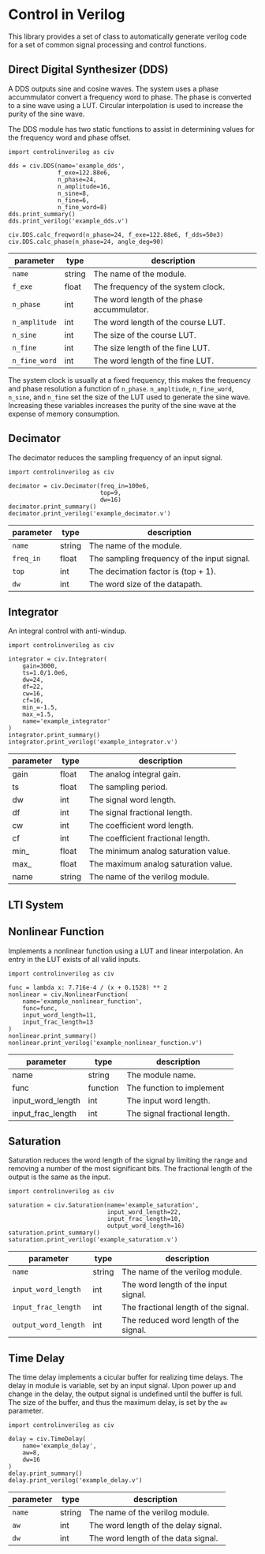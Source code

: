 # Control in Verilog

This library provides a set of class to automatically generate verilog code for
a set of common signal processing and control functions.

## Direct Digital Synthesizer (DDS)

A DDS outputs sine and cosine waves. The system uses a phase accummulator convert
a frequency word to phase. The phase is converted to a sine wave using a LUT. 
Circular interpolation is used to increase the purity of the sine wave.

The DDS module has two static functions to assist in determining values for the
frequency word and phase offset.

```
import controlinverilog as civ

dds = civ.DDS(name='example_dds',
              f_exe=122.88e6,
              n_phase=24,
              n_amplitude=16,
              n_sine=8,
              n_fine=6,
              n_fine_word=8)
dds.print_summary()
dds.print_verilog('example_dds.v')

civ.DDS.calc_freqword(n_phase=24, f_exe=122.88e6, f_dds=50e3)
civ.DDS.calc_phase(n_phase=24, angle_deg=90)
```

| parameter     | type   | description                                      |
| ------------- | ------ | ------------------------------------------------ |
| `name`        | string | The name of the module.                          |
| `f_exe`       | float  | The frequency of the system clock.               |
| `n_phase`     | int    | The word length of the phase accummulator.       |
| `n_amplitude` | int    | The word length of the course LUT.               |
| `n_sine`      | int    | The size of the course LUT.                      |
| `n_fine`      | int    | The size length of the fine LUT.                 |
| `n_fine_word` | int    | The word length of the fine LUT.                 |


The system clock is usually at a fixed frequency, this makes the frequency and 
phase resolution a function of `n_phase`. `n_ampltiude`, `n_fine_word`, 
`n_sine`, and `n_fine` set the size of the LUT used to generate the sine wave.
Increasing these variables increases the purity of the sine wave at the 
expense of memory consumption.

## Decimator

The decimator reduces the sampling frequency of an input signal.

```
import controlinverilog as civ

decimator = civ.Decimator(freq_in=100e6,
                          top=9,
                          dw=16)
decimator.print_summary()
decimator.print_verilog('example_decimator.v')
```

| parameter | type    | description                                      |
| --------- | ------- | ------------------------------------------------ |
| `name`    | string  | The name of the module.                          |
| `freq_in` | float   | The sampling frequency of the input signal.      |
| `top`     | int     | The decimation factor is (top + 1).              |
| `dw`      | int     | The word size of the datapath.                   |


## Integrator

An integral control with anti-windup.

```
import controlinverilog as civ

integrator = civ.Integrator(
    gain=3000,
    ts=1.0/1.0e6,
    dw=24,
    df=22,
    cw=16,
    cf=16,
    min_=-1.5,
    max_=1.5,
    name='example_integrator'
)
integrator.print_summary()
integrator.print_verilog('example_integrator.v')
```

| parameter | type    | description                                      |
| --------- | ------- | ------------------------------------------------ |
| gain      | float   | The analog integral gain.                        |
| ts        | float   | The sampling period.                             |
| dw        | int     | The signal word length.                          |
| df        | int     | The signal fractional length.                    |
| cw        | int     | The coefficient word length.                     |
| cf        | int     | The coefficient fractional length.               |
| min_      | float   | The minimum analog saturation value.             |
| max_      | float   | The maximum analog saturation value.             |
| name      | string  | The name of the verilog module.                  |
        
## LTI System

## Nonlinear Function

Implements a nonlinear function using a LUT and linear interpolation.
An entry in the LUT exists of all valid inputs.

```
import controlinverilog as civ

func = lambda x: 7.716e-4 / (x + 0.1528) ** 2
nonlinear = civ.NonlinearFunction(
    name='example_nonlinear_function',
    func=func,
    input_word_length=11,
    input_frac_length=13
)
nonlinear.print_summary()
nonlinear.print_verilog('example_nonlinear_function.v')
```

| parameter         | type     | description                                      |
| ----------------- | -------- | ------------------------------------------------ |
| name              | string   | The module name.                                 |
| func              | function | The function to implement                        |
| input_word_length | int      | The input word length.                           |
| input_frac_length | int      | The signal fractional length.                    |

## Saturation

Saturation reduces the word length of the signal by limiting the range and removing
a number of the most significant bits. The fractional length of the output is the
same as the input.

```
import controlinverilog as civ

saturation = civ.Saturation(name='example_saturation',
                            input_word_length=22,
                            input_frac_length=10,
                            output_word_length=16)
saturation.print_summary()
saturation.print_verilog('example_saturation.v')
```

| parameter            | type   | description                                         |
| -------------------- | ------ | --------------------------------------------------- |
| `name`               | string | The name of the verilog module.                     |
| `input_word_length`  | int    | The word length of the input signal.                |
| `input_frac_length`  | int    | The fractional length of the signal.                |
| `output_word_length` | int    | The reduced word length of the signal.              |

## Time Delay

The time delay implements a cicular buffer for realizing time delays. The delay in
module is variable, set by an input signal. Upon power up and change in the delay,
the output signal is undefined until the buffer is full. The size of the buffer,
and thus the maximum delay, is set by the `aw` parameter.

```
import controlinverilog as civ

delay = civ.TimeDelay(
    name='example_delay',
    aw=8,
    dw=16
)
delay.print_summary()
delay.print_verilog('example_delay.v')
```

| parameter | type   | description                                         |
| --------- | ------ | --------------------------------------------------- |
| `name`    | string | The name of the verilog module.                     |
| `aw`      | int    | The word length of the delay signal.                |
| `dw`      | int    | The word length of the data signal.                 |
